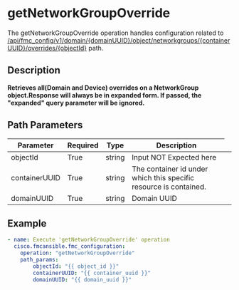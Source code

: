 # getNetworkGroupOverride

The getNetworkGroupOverride operation handles configuration related to [/api/fmc_config/v1/domain/{domainUUID}/object/networkgroups/{containerUUID}/overrides/{objectId}](/paths//api/fmc_config/v1/domain/{domain_uuid}/object/networkgroups/{container_uuid}/overrides/{object_id}.md) path.&nbsp;
## Description
**Retrieves all(Domain and Device) overrides on a NetworkGroup object.Response will always be in expanded form. If passed, the "expanded" query parameter will be ignored.**

## Path Parameters
| Parameter | Required | Type | Description |
| --------- | -------- | ---- | ----------- |
| objectId | True | string <td colspan=3> Input NOT Expected here |
| containerUUID | True | string <td colspan=3> The container id under which this specific resource is contained. |
| domainUUID | True | string <td colspan=3> Domain UUID |

## Example
```yaml
- name: Execute 'getNetworkGroupOverride' operation
  cisco.fmcansible.fmc_configuration:
    operation: "getNetworkGroupOverride"
    path_params:
        objectId: "{{ object_id }}"
        containerUUID: "{{ container_uuid }}"
        domainUUID: "{{ domain_uuid }}"

```